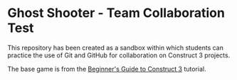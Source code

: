 # Ghost Shooter - Team Collaboration Test

This repository has been created as a sandbox within which students can
practice the use of Git and GitHub for collaboration on Construct 3 projects.

The base game is from the [Beginner's Guide to Construct 3](https://www.construct.net/en/tutorials/beginners-guide-construct-1?vic=1) tutorial.

